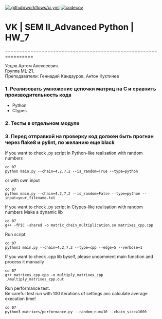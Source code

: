 [![.github/workflows/ci.yml](https://github.com/Totenkaf/advanced_python/actions/workflows/ci.yml/badge.svg)](https://github.com/Totenkaf/advanced_python/actions/workflows/ci.yml)
[![codecov](https://codecov.io/gh/Totenkaf/advanced_python/branch/HW_7/graph/badge.svg?token=5jHkOnOQib)](https://codecov.io/gh/Totenkaf/advanced_python)
# VK | SEM II_Advanced Python | HW_7

================================================================ 
  
Усцов Артем Алексеевич.  
Группа ML-21.  
Преподаватели: Геннадий Кандауров, Антон Кухтичев


### 1. Реализовать умножение цепочки матриц на С и сравнить производительность кода
- Python
- Ctypes

### 2. Тесты в отдельном модуле

### 3. Перед отправкой на проверку код должен быть прогнан через flake8 и pylint, по желанию еще black


If you want to check .py script in Python-like realisation with random numbers
~~~
cd 07
python main.py --chain=4,2,7,2 --is_random=True --type=python
~~~

or with own input
~~~
cd 07
python main.py --chain=4,2,7,2 --is_random=False --type=python --input=your_filename.txt
~~~


If you want to check .py script in Ctypes-like realisation with random numbers
Make a dynamic lib
~~~
cd 07
g++ -fPIC -shared -o matrix_chain_multiplication.so matrixes_cpp.cpp
~~~
Run script
~~~
cd 07
python3 main.py --chain=4,2,7,2 --type=cpp --edge=5 --verbose=1
~~~

If you want to check .cpp lib byself, please uncomment main function and process it manually
~~~
cd 07
g++ matrixes_cpp.cpp -o multiply_matrixes_cpp
./multiply_matrixes_cpp.out
~~~

Run performance test.  
Be careful test run with 100 iterations of settings anc calculate average execution time!  
~~~
cd 07
python3 matrixes/performance.py --random_num=10 --chain_size=1000
~~~
